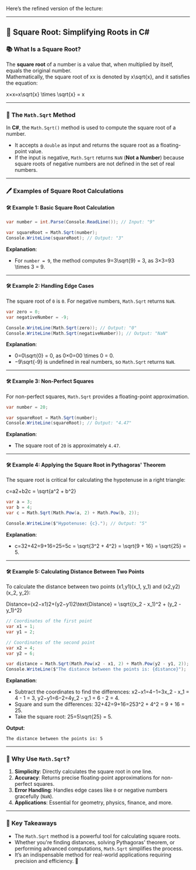 Here’s the refined version of the lecture:

---

## 🌱 **Square Root: Simplifying Roots in C#**

### 📚 **What Is a Square Root?**

The **square root** of a number is a value that, when multiplied by itself, equals the original number.  
Mathematically, the square root of xx is denoted by x\sqrt{x}, and it satisfies the equation:

x×x=x\sqrt{x} \times \sqrt{x} = x

---

### 🔧 **The `Math.Sqrt` Method**

In **C#**, the `Math.Sqrt()` method is used to compute the square root of a number.

- It accepts a `double` as input and returns the square root as a floating-point value.
- If the input is negative, `Math.Sqrt` returns `NaN` (**Not a Number**) because square roots of negative numbers are not defined in the set of real numbers.

---

### 🖊️ **Examples of Square Root Calculations**

#### 🛠️ **Example 1: Basic Square Root Calculation**

```csharp
var number = int.Parse(Console.ReadLine()); // Input: "9"

var squareRoot = Math.Sqrt(number);
Console.WriteLine(squareRoot); // Output: "3"
```

**Explanation**:

- For `number = 9`, the method computes 9=3\sqrt{9} = 3, as 3×3=93 \times 3 = 9.

---

#### 🛠️ **Example 2: Handling Edge Cases**

The square root of `0` is `0`. For negative numbers, `Math.Sqrt` returns `NaN`.

```csharp
var zero = 0;
var negativeNumber = -9;

Console.WriteLine(Math.Sqrt(zero)); // Output: "0"
Console.WriteLine(Math.Sqrt(negativeNumber)); // Output: "NaN"
```

**Explanation**:

- 0=0\sqrt{0} = 0, as 0×0=00 \times 0 = 0.
- −9\sqrt{-9} is undefined in real numbers, so `Math.Sqrt` returns `NaN`.

---

#### 🛠️ **Example 3: Non-Perfect Squares**

For non-perfect squares, `Math.Sqrt` provides a floating-point approximation.

```csharp
var number = 20;

var squareRoot = Math.Sqrt(number);
Console.WriteLine(squareRoot); // Output: "4.47"
```

**Explanation**:

- The square root of `20` is approximately `4.47`.

---

#### 🛠️ **Example 4: Applying the Square Root in Pythagoras' Theorem**

The square root is critical for calculating the hypotenuse in a right triangle:

c=a2+b2c = \sqrt{a^2 + b^2}

```csharp
var a = 3;
var b = 4;
var c = Math.Sqrt(Math.Pow(a, 2) + Math.Pow(b, 2));

Console.WriteLine($"Hypotenuse: {c}."); // Output: "5"
```

**Explanation**:

- c=32+42=9+16=25=5c = \sqrt{3^2 + 4^2} = \sqrt{9 + 16} = \sqrt{25} = 5.

---

#### 🛠️ **Example 5: Calculating Distance Between Two Points**

To calculate the distance between two points (x1,y1)(x_1, y_1) and (x2,y2)(x_2, y_2):

Distance=(x2−x1)2+(y2−y1)2\text{Distance} = \sqrt{(x_2 - x_1)^2 + (y_2 - y_1)^2}

```csharp
// Coordinates of the first point
var x1 = 1;
var y1 = 2;

// Coordinates of the second point
var x2 = 4;
var y2 = 6;

var distance = Math.Sqrt(Math.Pow(x2 - x1, 2) + Math.Pow(y2 - y1, 2));
Console.WriteLine($"The distance between the points is: {distance}");
```

**Explanation**:

- Subtract the coordinates to find the differences: x2−x1=4−1=3x_2 - x_1 = 4 - 1 = 3, y2−y1=6−2=4y_2 - y_1 = 6 - 2 = 4.
- Square and sum the differences: 32+42=9+16=253^2 + 4^2 = 9 + 16 = 25.
- Take the square root: 25=5\sqrt{25} = 5.

**Output**:

```
The distance between the points is: 5
```

---

### 🎯 **Why Use `Math.Sqrt`?**

1. **Simplicity**: Directly calculates the square root in one line.
2. **Accuracy**: Returns precise floating-point approximations for non-perfect squares.
3. **Error Handling**: Handles edge cases like `0` or negative numbers gracefully (`NaN`).
4. **Applications**: Essential for geometry, physics, finance, and more.

---

### 🎉 **Key Takeaways**

- The `Math.Sqrt` method is a powerful tool for calculating square roots.
- Whether you're finding distances, solving Pythagoras' theorem, or performing advanced computations, `Math.Sqrt` simplifies the process.
- It’s an indispensable method for real-world applications requiring precision and efficiency. 🚀